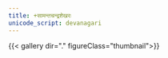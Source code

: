 ```yaml
---
title: +सामन्तचन्द्रशेखरः
unicode_script: devanagari
---
```

{{< gallery dir="." figureClass="thumbnail">}}
